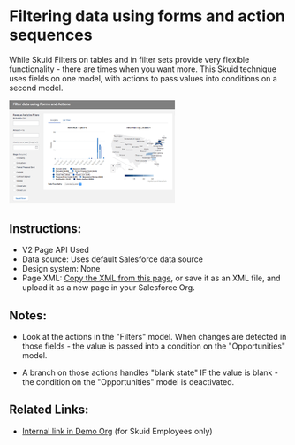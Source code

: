 # Filtering data using forms and action sequences

While Skuid Filters on tables and in filter sets provide very flexible functionality - there are times when you want more.  This Skuid technique uses fields on one model,  with actions to pass values into conditions on a second model. 

<img src="ArbitraryFilters.png" width="300"></img>

## Instructions:  
- V2 Page API Used
- Data source: Uses default Salesforce data source
- Design system: None 
- Page XML:  [Copy the XML from this page](Arbitrary_Filters.xml), or save it as an XML file, and upload it as a new page in your Salesforce Org.  

## Notes:
- Look at the actions in the "Filters" model.  When changes are detected in those fields - the value is passed into a condition on the "Opportunities" model. 

- A branch on those actions handles "blank state"  IF the value is blank - the condition on the "Opportunities" model is deactivated. 

## Related Links: 
- [Internal link in Demo Org](https://skuid-demo--skuid.na37.visual.force.com/apex/skuid__ui?page=Arbitrary_Filters) (for Skuid Employees only)

